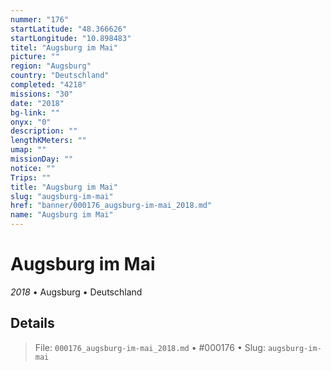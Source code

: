 ```yaml
---
nummer: "176"
startLatitude: "48.366626"
startLongitude: "10.898483"
titel: "Augsburg im Mai"
picture: ""
region: "Augsburg"
country: "Deutschland"
completed: "4218"
missions: "30"
date: "2018"
bg-link: ""
onyx: "0"
description: ""
lengthKMeters: ""
umap: ""
missionDay: ""
notice: ""
Trips: ""
title: "Augsburg im Mai"
slug: "augsburg-im-mai"
href: "banner/000176_augsburg-im-mai_2018.md"
name: "Augsburg im Mai"
---
```

# Augsburg im Mai

*2018* • Augsburg • Deutschland





## Details










> File: `000176_augsburg-im-mai_2018.md` • #000176 • Slug: `augsburg-im-mai`
